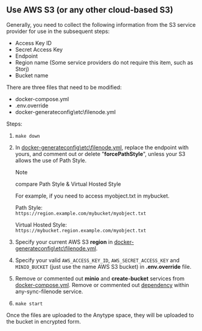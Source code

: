 ## Use AWS S3 (or any other cloud-based S3)

Generally, you need to collect the following information from the S3 service provider for use in the subsequent steps:

- Access Key ID
- Secret Access Key
- Endpoint
- Region name (Some service providers do not require this item, such as Storj)
- Bucket name

There are three files that need to be modified:

- docker-compose.yml
- .env.override
- docker-generateconfig\etc\filenode.yml

Steps:

1. `make down`
2. In [docker-generateconfig\etc\filenode.yml](https://github.com/anyproto/any-sync-dockercompose/blob/main/docker-generateconfig/etc/filenode.yml), replace the endpoint with yours, and comment out or delete "**forcePathStyle**", unless your S3 allows the use of Path Style.  

    > [!NOTE]
    > compare Path Style & Virtual Hosted Style
    > 
    > For example, if you need to access myobject.txt in mybucket.
    > 
    > Path Style:  
    > `https://region.example.com/mybucket/myobject.txt`
    > 
    > Virtual Hosted Style:  
    > `https://mybucket.region.example.com/myobject.txt`

3. Specify your current AWS S3 **region** in [docker-generateconfig\etc\filenode.yml](https://github.com/anyproto/any-sync-dockercompose/blob/main/docker-generateconfig/etc/filenode.yml#L6).
4. Specify your valid `AWS_ACCESS_KEY_ID`, `AWS_SECRET_ACCESS_KEY` and `MINIO_BUCKET` (just use the name AWS S3 bucket) in **.env.override** file.
5. Remove or commented out **minio** and **create-bucket** services from [docker-compose.yml](https://github.com/anyproto/any-sync-dockercompose/blob/main/docker-compose.yml#L56). Remove or commented out [dependency](https://github.com/anyproto/any-sync-dockercompose/blob/main/docker-compose.yml#L127) within any-sync-filenode service.
6. `make start`

Once the files are uploaded to the Anytype space, they will be uploaded to the bucket in encrypted form.